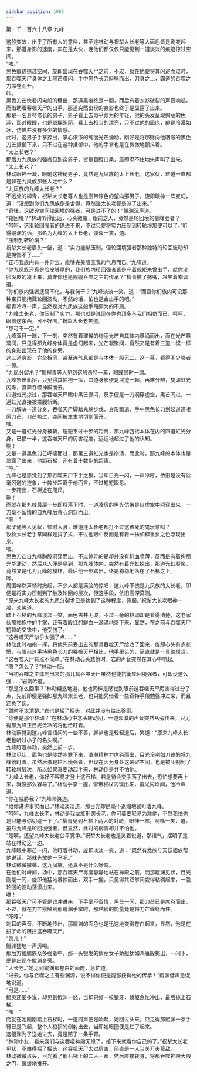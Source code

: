 ```yaml
---
sidebar_position: 1066
---
```

 第一千一百六十八章 九峰


这般变故，出乎了所有人的意料，甚至连林动与祝犁大长老等人面色皆是剧变起来，那道身影的速度，实在是太快，连他们都仅仅只能见到一道淡淡的痕迹掠过空间。  
“嗤。”  
黑色痕迹掠过空间，旋即出现在吞噬天尸之前，不过，就在他要将其闪避而过时，那吞噬天尸身体之上黑芒骤闪，手中黑色长刀斜劈而出，刀身之上，霸道的吞噬之力席卷而开。  
咔。  
黑色刀芒快若闪电般的劈出，那道黑痕终是一颤，而后有着衣衫破裂的声音响起，而借助着吞噬天尸的出手，那道突然出现的身影也终于是显露了出来。  
那是一名身材修长的男子，男子看上去似乎颇为的年轻，他的头发呈现绚丽的色泽，那对眼瞳，也是斑斓绚丽，看上去相当的漂亮，只不过他的面庞，却是冷漠如冰，仿佛并没有多少的情感。  
此时，这男子手掌探出，掌心浓浓的绚丽光芒涌动，刚好是将那劈向他咽喉的黑色刀芒抵御下来，只不过在这种抵御中，他的手掌也是在微微地颤抖着。  
“太上长老？”  
那后方九凤族的强者见到这男子，皆是目瞪口呆，旋即忍不住地失声叫了出来。  
“太上长老？”  
林动眼神一凝，眼前这神秘男子，竟然是九凤族的太上长老，这家伙，难道一直都是躲在九凤族那些人之中么？  
“九凤族的九峰太长老？”  
不远处的柳青，祝犁大长老等人也是面带惊色的望向那男子，旋即眼神一阵变幻，道：“没想到你们九凤族倒是舍得，竟然连太长老都是派了出来。”  
“奇怪，这破碎空间轮回境的强者，可是进不了的！”鲲渊沉声道。  
“轮回境？”林动听得此话，心头微震，眼前之人，竟然是轮回境的巅峰强者？  
“呵呵，这里轮回强者的确进不来，不过只要将实力压制到转轮境那便可以了。”听得鲲渊的话，那名为九峰的太上长老，淡淡一笑，道。  
“压制到转轮境？”  
祝犁大长老眉头一皱，道：“实力能够压制，但轮回境强者那种独特的轮回波动却是掩饰不了……”  
“正巧我族内有一件异宝，能够完美隐匿我的气息而已。”九峰道。  
“你九凤族还真是脸皮够厚的，我们族内轮回强者皆是守着规矩未曾出手，就你没脸没皮的凑上来，莫非你也是觊觎吞噬之主的传承？”柳青撇了撇嘴，冷笑着嘲讽道。  
“你们族内强者迂腐不化，与我何干？”九峰淡淡一笑，道：“而且你们族内可没那种宝贝能掩藏轮回波动，不然的话，怕也是会出手的吧。”  
柳青冷哼一声，显然是对九凤族这般手段颇为的不屑。  
“九峰太长老，你压制了实力，那也就是说现在你也顶多与我们相仿而已，呵呵，眼前这东西，可不好闯。”祝犁大长老笑道。  
“那可不一定。”  
九峰双目一眯，下一刻，突然有着璀璨的绚丽光芒自其体内暴涌而出，而在光芒暴涌间，只见得那九峰身体竟是虚幻起来，光芒凝聚间，竟然又是有着三道一模一样的身影出现在了他的身旁。  
这三道身影，完全相同，甚至连气息都是与本体一般无二，这一幕，看得不少强者一惊。  
“九凤分裂术？”那柳青等人见到这般奇特一幕，眼瞳顿时一缩。  
九峰祭出此招，只见得其袖袍一挥，四道身影便是混迹一起，再难分辨，旋即虹光闪烁，直奔吞噬神殿而去。  
四道虹光掠过，那吞噬天尸眼中黑芒骤闪，反手便是一刀洞穿虚空，黑芒闪过，一道虹光直接被拦腰斩断。  
一刀解决一道分身，吞噬天尸脚踏鬼魅步伐，身形飘退，手中黑色长刀划起道道凌厉刀芒，刀芒掠过，空间被生生地切割而开。  
嗤。  
又是一道虹光分身被斩，短短不过十步的距离，那九峰包括本体在内的四道虹光分身，已损一半，这吞噬天尸的厉害程度，远远地超过了他的认知。  
唰！  
又是一道黑色刀芒呼啸而过，那第三道虹光也是崩溃，而此时，那九峰的本体也是显露了出来，他距石梯，还有着十数步的距离。  
“哼。”  
九峰也是感觉到了那吞噬天尸下手之狠，当即目光一闪，一声冷哼，依旧是没有丝毫闪避的迹象，十数步距离于他而言，不过短短瞬息。  
一步跨出，石梯近在咫尺。  
唰！  
而就在那九峰最后一步即将落下时，一道凌厉的黑光仿佛是自虚空中洞穿出来，一刀毫不留情的自九峰后背心洞穿而出。  
“啊！”  
那罗通等人见状，顿时大骇，难道连太长老都打不过这该死的鬼玩意吗？  
牧狄大长老手掌同样是抖了抖，不过他眼中反而是有着一抹如释重负之色浮现出来。  
嗤。  
黑色刀芒自九峰胸膛洞穿而出，不过惊异的是却并没有鲜血喷薄，反而是有着绚丽光华涌动，然后众人便是见到，那九峰体内，突然有着光虹掠出，那道光虹凝聚，竟然又是化为九峰的模样，最后他一步踏出，终是稳稳地落在了石梯之上。  
哗。  
周围哗然声顿时掀起，不少人都是满脸的惊叹，这九峰不愧是九凤族的太长老，即便是将实力压制到了触及轮回的层次，但这手段，依旧高深莫测。  
“原来九峰太长老的九凤分裂术已是达到了这种程度，佩服。”祝犁大长老眼神一凝，淡笑道。  
踏上石梯的九峰淡淡一笑，面色古井无波，不过一旁的林动却是看得清楚，这老家伙那袖袍中的手掌，正有着殷红的鲜血一滴滴地落下来，显然，在之前与吞噬天尸短暂的交锋中，他受伤了。  
“这吞噬天尸似乎太强了点……”  
林动此时袖袍一挥，将他先前丢出去的那具吞噬天尸给收了回来，旋即心头有点悲愤，与眼前这手持黑色长刀的吞噬天尸相比，他手里头的，简直就是一具破烂货。  
“这吞噬天尸有点不简单。”在林动心头悲愤时，岩的声音突然在其心中响起。  
“嗯？怎么了？”林动一怔。  
“当初吞噬之主炼制出来的那几具吞噬天尸虽然也能抗衡轮回境强者，可却没这么强……”岩沉吟道。  
“那是怎么回事？”林动疑惑地道，他也同样是感觉到眼前这吞噬天尸厉害得过分了点，先前即便是强如那九峰太长老，也只能凭借着一些奇特手段勉强冲过来，而且还负了伤。  
“暂时不太清楚。”岩也是摇了摇头，对此并没有给出答案。  
“你便是那个林动？”在林动心中念头转动间，一道淡漠的声音突然从旁传来，只见得那九峰正目光泛冷的将他给盯着。  
林动察觉到这九峰言语间的一些不善，脚步也是轻轻退后，笑道：“原来九峰太长老也听过小子的名头啊。”  
九峰盯着林动，突然上前一步。  
林动见状，面色也是陡然冰寒下来，浩瀚精神力席卷而出，目光冷冽如刀锋的将九峰给盯着，虽然后者是轮回境强者，但现在因为身处这破碎空间，也是被压制到了转轮境层次，所以如果真要动起手来，林动倒是并不怕他。  
“九峰太长老，你好不容易才登上这石梯，若是待会交手落了出去，恐怕想要再上来，就没那么容易了。”林动手掌一握，雷帝权杖闪现出来，雷光闪烁间，他冷声道。  
“你在威胁我？”九峰冷笑道。  
“给你讲讲事实而已。”林动淡淡道，那目光却是毫不退缩地紧盯着九峰。  
“呵呵，九峰太长老，林动是我龙族刑罚长老，你可莫要轻易为难他，不然我怕也是只能与你切磋一下了。”柳青见到石梯上两人的对峙，眼神一寒，咧嘴一笑，道。  
虽然九峰是轮回境强者，但显然，此时的柳青却并不怕他。  
“是啊，还望九峰太长老公平竞争。”祝犁大长老也是笑着说道，那语气，摆明了是站在林动这一边。  
九峰眼中寒芒一闪，他盯着林动，旋即淡淡一笑，道：“既然有龙族与天妖貂族帮他说话，那就先放他一马吧。”  
林动微微撇嘴，这九凤族，还真不是什么好鸟。  
在他们对峙间，场中，那吞噬天尸再度静静地站在神殿之前，而那鲲渊见状，目光则是一闪，旋即他猛地暴掠而出，双手一握，只见得其双掌间变得粘稠起来，一股轮回的波动荡漾出来。  
咻！  
那吞噬天尸可不管是谁冲进来，下手毫不留情，黑芒一闪，那刀芒已是席卷而出，不过，就在刀芒接触到那鲲渊手掌时，那粘稠的能量竟是将刀芒缠绕而住。  
“吱吱。”  
刺耳的声音，不断地传出，那鲲渊的面色也是迅速地变得苍白起来，显然，他是在拼了命的阻拦这吞噬天尸。  
“灵儿！”  
鲲渊猛地一声厉喝。  
那后方鲲鹏族众多强者中，那一头银发的俏丽女子娇躯犹如鸿雁般掠出，一闪下，便是出现在鲲渊身旁。  
“大长老。”她见到鲲渊那苍白的面庞，急忙道。  
“进去，你与吞噬之主有些渊源，说不得你便是能够获得他的传承！”鲲渊低声急促地说道。  
“可是……”  
鲲灵还要多说，却见到鲲渊一怒，当即只好一咬银牙，娇躯急忙冲出，最后掠上石梯。  
“嗤！”  
而就在她刚刚踏上石梯时，一道闷声便是响起，她回过头来，只见得那鲲渊一条手臂已是飞起，整个人狼狈的倒射出去，当即她眼圈便是红了起来。  
这鲲渊为了送她进去，竟是赔了一条手臂。  
“林动小友，看来我们与这吞噬神殿无缘了，接下来就看你自己的了。”祝犁大长老见状，不由得摇了摇头，这吞噬天尸太过厉害，简直是一人当关万夫莫敌。  
林动微微点头，目光看了那石梯上的二人一眼，然后直接转身，将那吞噬神殿大殿之门，缓缓地推开。  
  
  
